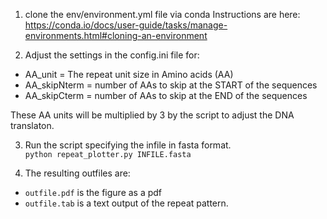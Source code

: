 1.  clone the env/environment.yml file via conda 
Instructions are here:
https://conda.io/docs/user-guide/tasks/manage-environments.html#cloning-an-environment  

2.  Adjust the settings in the config.ini file for:  
-  AA_unit = The repeat unit size in Amino acids (AA)
-  AA_skipNterm = number of AAs to skip at the START of the sequences  
-  AA_skipCterm = number of AAs to skip at the END of the sequences  

These AA units will be multiplied by 3 by the script to adjust the DNA
translaton.  

3.  Run the script specifying the infile in fasta format.  
```python repeat_plotter.py INFILE.fasta```  

4.  The resulting outfiles are:  
-  ```outfile.pdf``` is the figure as a pdf  
-  ```outfile.tab``` is a text output of the repeat pattern.  
